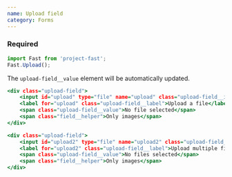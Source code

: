 ```yaml
---
name: Upload field
category: Forms
---
```


### Required
```upload-field.js
import Fast from 'project-fast';
Fast.Upload();
```

The `upload-field__value` element will be automatically updated.
```upload-field.html
<div class="upload-field">
    <input id="upload" type="file" name="upload" class="upload-field__input" />
    <label for="upload" class="upload-field__label">Upload a file</label>
    <span class="upload-field__value">No file selected</span>
    <span class="field__helper">Only images</span>
</div>

<div class="upload-field">
    <input id="upload2" type="file" name="upload2" class="upload-field__input" multiple />
    <label for="upload2" class="upload-field__label">Upload multiple files</label>
    <span class="upload-field__value">No files selected</span>
    <span class="field__helper">Only images</span>
</div>
```